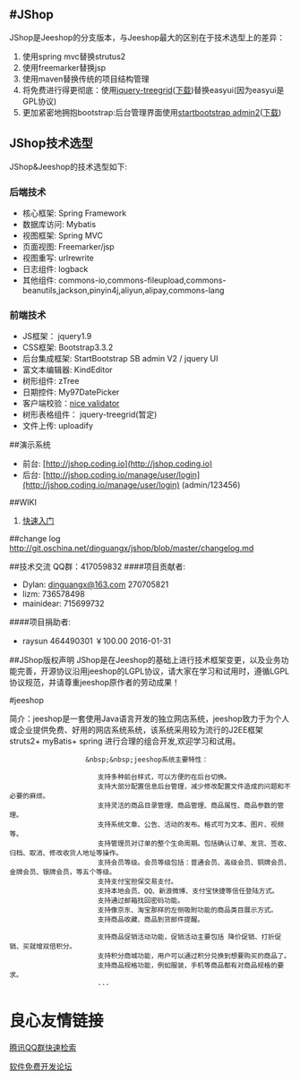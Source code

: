 #JShop
---

JShop是Jeeshop的分支版本，与Jeeshop最大的区别在于技术选型上的差异：

1. 使用spring mvc替换strutus2
2. 使用freemarker替换jsp
3. 使用maven替换传统的项目结构管理
4. 将免费进行得更彻底：使用[jquery-treegrid](http://maxazan.github.io/jquery-treegrid/)([下载](https://github.com/maxazan/jquery-treegrid))替换easyui(因为easyui是GPL协议)
5. 更加紧密地拥抱bootstrap:后台管理界面使用[startbootstrap admin2](http://ironsummitmedia.github.io/startbootstrap-sb-admin-2/pages/index.html)([下载](https://github.com/IronSummitMedia/startbootstrap-sb-admin-2))

## JShop技术选型
JShop&Jeeshop的技术选型如下:
### 后端技术
* 核心框架: Spring Framework
* 数据库访问: Mybatis
* 视图框架: Spring MVC
* 页面视图: Freemarker/jsp
* 视图重写: urlrewrite
* 日志组件: logback
* 其他组件: commons-io,commons-fileupload,commons-beanutils,jackson,pinyin4j,aliyun,alipay,commons-lang

### 前端技术
* JS框架： jquery1.9
* CSS框架: Bootstrap3.3.2
* 后台集成框架: StartBootstrap SB admin V2 / jquery UI
* 富文本编辑器: KindEditor
* 树形组件: zTree
* 日期控件: My97DatePicker
* 客户端校验：[nice validator](http://niceue.com/validator/)
* 树形表格组件： jquery-treegrid(暂定)
* 文件上传: uploadify

##演示系统
* 前台: [http://jshop.coding.io](http://jshop.coding.io)
* 后台: [http://jshop.coding.io/manage/user/login](http://jshop.coding.io/manage/user/login) (admin/123456)

##WIKI
1. [快速入门](http://git.oschina.net/dinguangx/jshop/wikis/home)

##change log
http://git.oschina.net/dinguangx/jshop/blob/master/changelog.md

##技术交流
QQ群：417059832
####项目贡献者:
* Dylan: dinguangx@163.com 270705821
* lizm: 736578498
* mainidear: 715699732

####项目捐助者:
* raysun 464490301 ￥100.00 2016-01-31


##JShop版权声明
JShop是在Jeeshop的基础上进行技术框架变更，以及业务功能完善，开源协议沿用jeeshop的LGPL协议，请大家在学习和试用时，遵循LGPL协议规范，并请尊重jeeshop原作者的劳动成果！



#jeeshop

简介：jeeshop是一套使用Java语言开发的独立网店系统，jeeshop致力于为个人或企业提供免费、好用的网店系统系统，该系统采用较为流行的J2EE框架 struts2+ myBatis+ spring 进行合理的组合开发,欢迎学习和试用。


 
    				   &nbsp;&nbsp;jeeshop系统主要特性： 
					 
						  支持多种前台样式，可以方便的在后台切换。  
						  支持大部分配置信息后台管理，减少修改配置文件造成的问题和不必要的麻烦。  
						  支持灵活的商品目录管理、商品管理、商品属性、商品参数的管理。  
						  支持系统文章、公告、活动的发布。格式可为文本、图片、视频等。  
						  支持管理员对订单的整个生命周期。包括确认订单、发货、签收、归档、取消、修改收货人地址等操作。  
						  支持会员等级。会员等级包括：普通会员、高级会员、铜牌会员、金牌会员、银牌会员，等五个等级。  
						  支持支付宝担保交易支付。  
						  支持本地会员、QQ、新浪微博、支付宝快捷等信任登陆方式。  
						  支持通过邮箱找回密码功能。  
						  支持像京东、淘宝那样的左侧吸附功能的商品类目展示方式。  
						  支持商品收藏、商品到货邮件提醒。  
						
						  支持商品促销活动功能，促销活动主要包括 降价促销、打折促销、买就增双倍积分。  
						  支持积分商城功能，用户可以通过积分兑换到想要购买的商品了。  
						  支持商品规格功能，例如服装，手机等商品都有对商品规格的要求。  
						  ...  
						

					 
				 


 # 良心友情链接

[腾讯QQ群快速检索](http://u.720life.cn/s/8cf73f7c)

[软件免费开发论坛](http://u.720life.cn/s/bbb01dc0)